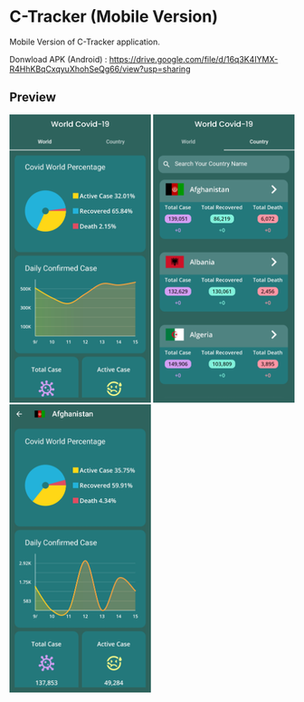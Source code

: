 # C-Tracker (Mobile Version)

Mobile Version of C-Tracker application.

Donwload APK (Android) : https://drive.google.com/file/d/16q3K4IYMX-R4HhKBqCxqyuXhohSeQg66/view?usp=sharing

## Preview

<img src='img/ctracker-home.jpg' alt='C-Tracker Home' width='250'/> <img src='img/ctracker-country-list.jpg' alt='C-Tracker Country List' width='250'  /> <img src='img/ctracker-country-detail.jpg' alt='C-Tracker Country Detail'  width='250' />
